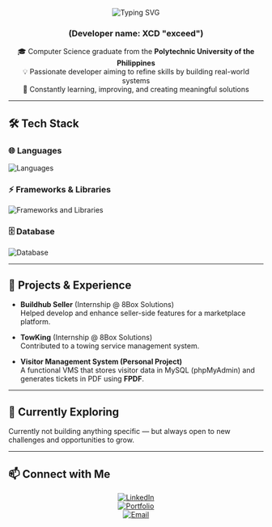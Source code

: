 <div align="center">
  
<div align="center">

![Typing SVG](https://readme-typing-svg.herokuapp.com?font=Fira+Code&weight=600&size=40&pause=1000&color=1abc9c&center=true&vCenter=true&width=800&lines=let+greetings+%3D+%22Hello,+World!%22;I'm+Renz+Rey+Sario;)

</div>

### (Developer name: XCD "exceed")

🎓 Computer Science graduate from the **Polytechnic University of the Philippines**  
💡 Passionate developer aiming to refine skills by building real-world systems  
🚀 Constantly learning, improving, and creating meaningful solutions  

</div>

---

## 🛠 Tech Stack
<div align="left">

### 🌐 Languages  
<img src="https://skillicons.dev/icons?i=c,js,ts,php,python" alt="Languages" />

### ⚡ Frameworks & Libraries  
<img src="https://skillicons.dev/icons?i=react,tailwind" alt="Frameworks and Libraries" />

### 🗄️ Database  
<img src="https://skillicons.dev/icons?i=mysql" alt="Database" />

</div>

---

## 💼 Projects & Experience
- **Buildhub Seller** (Internship @ 8Box Solutions)  
  Helped develop and enhance seller-side features for a marketplace platform.  

- **TowKing** (Internship @ 8Box Solutions)  
  Contributed to a towing service management system.  

- **Visitor Management System (Personal Project)**  
  A functional VMS that stores visitor data in MySQL (phpMyAdmin) and generates tickets in PDF using **FPDF**.  

---

## 🌱 Currently Exploring
Currently not building anything specific — but always open to new challenges and opportunities to grow.  

---

## 📫 Connect with Me
<div align="center">

[![LinkedIn](https://img.shields.io/badge/LinkedIn-Profile-blue?logo=linkedin&logoColor=white)](https://www.linkedin.com/in/renz-rey-sario/)  
[![Portfolio](https://img.shields.io/badge/Portfolio-Website-black?logo=firefox&logoColor=white)](YOUR_PORTFOLIO)  
[![Email](https://img.shields.io/badge/Email-Here-red?logo=gmail&logoColor=white)](mailto:renzreysario312@gmail.com)  

</div>

